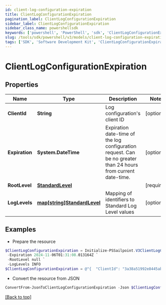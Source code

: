 ```yaml
---
id: client-log-configuration-expiration
title: ClientLogConfigurationExpiration
pagination_label: ClientLogConfigurationExpiration
sidebar_label: ClientLogConfigurationExpiration
sidebar_class_name: powershellsdk
keywords: ['powershell', 'PowerShell', 'sdk', 'ClientLogConfigurationExpiration', 'ClientLogConfigurationExpiration'] 
slug: /tools/sdk/powershell/v3/models/client-log-configuration-expiration
tags: ['SDK', 'Software Development Kit', 'ClientLogConfigurationExpiration', 'ClientLogConfigurationExpiration']
---
```



# ClientLogConfigurationExpiration

## Properties

Name | Type | Description | Notes
------------ | ------------- | ------------- | -------------
**ClientId** | **String** | Log configuration's client ID | [optional] 
**Expiration** | **System.DateTime** | Expiration date-time of the log configuration request.  Can be no greater than 24 hours from current date-time. | [optional] 
**RootLevel** | [**StandardLevel**](standard-level) |  | [required]
**LogLevels** | [**map[string]StandardLevel**](standard-level) | Mapping of identifiers to Standard Log Level values | [optional] 

## Examples

- Prepare the resource
```powershell
$ClientLogConfigurationExpiration = Initialize-PSSailpoint.V3ClientLogConfigurationExpiration  -ClientId 3a38a51992e8445ab51a549c0a70ee66 `
 -Expiration 2024-11-06T01:31:08.013164Z `
 -RootLevel null `
 -LogLevels INFO
$ClientLogConfigurationExpiration = @"{  "ClientId": "3a38a51992e8445ab51a549c0a70ee66", "Expiration": "2024-11-06T01:31:08.013164Z", "RootLevel": null, "LogLevels": "INFO" }"@
```

- Convert the resource from JSON
```powershell
ConvertFrom-JsonToClientLogConfigurationExpiration -Json $ClientLogConfigurationExpiration
```


[[Back to top]](#) 

